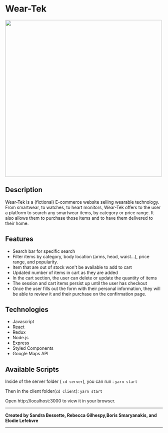 
# __Wear-Tek__ 

<img src="https://user-images.githubusercontent.com/67484805/115068784-b6a35900-9ec0-11eb-8096-b1de5f063e36.png" width="500"/>

## Description
Wear-Tek is a (fictional) E-commerce website selling wearable technology. From smartwear, to watches, to heart monitors, Wear-Tek offers to the user a platform to search any smartwear items, by category or price range. It also allows them to purchase those items and to have them delivered to their home. 

## Features
* Search bar for specific search
* Filter items by category, body location (arms, head, waist...), price range, and popularity.
* Item that are out of stock won't be available to add to cart
* Updated number of items in cart as they are added 
* In the cart section, the user can delete or update the quantity of items
* The session and cart items persist up until the user has checkout
* Once the user fills out the form with their personal information, they will be able to review it and their purchase on the confirmation page.

## Technologies

* Javascript
* React
* Redux
* Node.js
* Express
* Styled Components
* Google Maps API

## Available Scripts

Inside of the server folder ( `cd server`), you can run : 
`yarn start`

Then in the client folder(`cd client`): 
`yarn start`

Open http://localhost:3000 to view it in your browser.



---

**Created by Sandra Bessette, Rebecca Gilhespy,Boris Smaryanakis, and Elodie Lefebvre**

---
